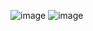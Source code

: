 ![image](https://github.com/user-attachments/assets/a0ed8008-3897-4963-b429-99cce0fb8724)
![image](https://github.com/user-attachments/assets/87505646-eec7-4d24-87d8-3d7c999a9514)
